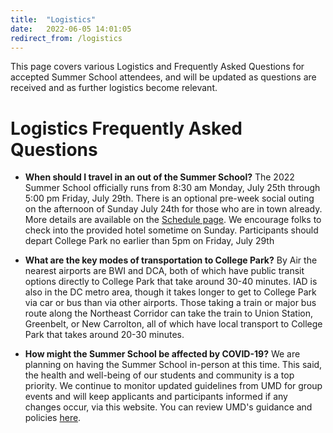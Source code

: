 ```yaml
---
title:  "Logistics"
date:   2022-06-05 14:01:05
redirect_from: /logistics
---
```


This page covers various Logistics and Frequently Asked Questions for accepted Summer School attendees, and will be updated as questions are received and as further logistics become relevant.

# Logistics Frequently Asked Questions

* **When should I travel in an out of the Summer School?** The 2022 Summer School officially runs from 8:30 am Monday, July 25th through 5:00 pm Friday, July 29th. There is an optional pre-week social outing on the afternoon of Sunday July 24th for those who are in town already. More details are available on the [Schedule page](../schedule). We encourage folks to check into the provided hotel sometime on Sunday. Participants should depart College Park no earlier than 5pm on Friday, July 29th

* **What are the key modes of transportation to College Park?** By Air the nearest airports are BWI and DCA, both of which have public transit options directly to College Park that take around 30-40 minutes. IAD is also in the DC metro area, though it takes longer to get to College Park via car or bus than via other airports. Those taking a train or major bus route along the Northeast Corridor can take the train to Union Station, Greenbelt, or New Carrolton, all of which have local transport to College Park that takes around 20-30 minutes.

* **How might the Summer School be affected by COVID-19?** We are planning on having the Summer School in-person at this time. This said, the health and well-being of our students and community is a top priority. We continue to monitor updated guidelines from UMD for group events and will keep applicants and participants informed if any changes occur, via this website. You can review UMD's guidance and policies [here](https://umd.edu/4Maryland).
